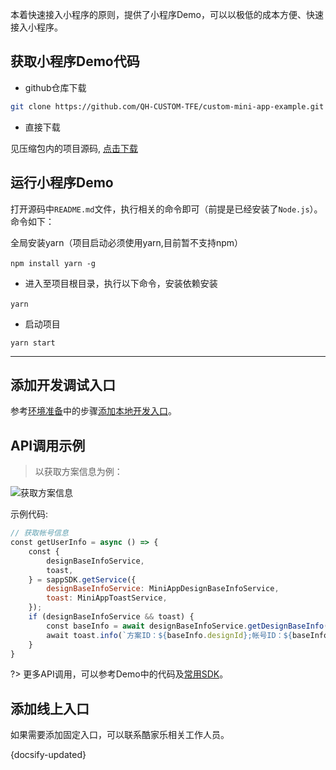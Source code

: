 本着快速接入小程序的原则，提供了小程序Demo，可以以极低的成本方便、快速接入小程序。
## 获取小程序Demo代码

- github仓库下载

```bash
git clone https://github.com/QH-CUSTOM-TFE/custom-mini-app-example.git
```

- 直接下载

见压缩包内的项目源码, [点击下载](//qhstaticssl.kujiale.com/newt/101687/application/xzipcompressed/1611828450629/0C04C5FA4633DB2E15A44BE49958C0BB.zip)

## 运行小程序Demo

打开源码中`README.md`文件，执行相关的命令即可（前提是已经安装了`Node.js`）。命令如下：

全局安装yarn（项目启动必须使用yarn,目前暂不支持npm）

`npm install yarn -g`
 
- 进入至项目根目录，执行以下命令，安装依赖安装

`yarn`
 
- 启动项目

`yarn start`

---
## 添加开发调试入口

参考[环境准备](/mini-app/front-work/index.md)中的步骤[添加本地开发入口](mini-app/front-work/index?id=添加小程序入口)。

## API调用示例

> 以获取方案信息为例：

![获取方案信息](//qhstaticssl.kujiale.com/newt/101687/image/png/1611828206686/26D2FDCA3D49965D7A08797C6194CB02.png)

示例代码:
```js
// 获取帐号信息
const getUserInfo = async () => {
    const {
        designBaseInfoService,
        toast,
    } = sappSDK.getService({
        designBaseInfoService: MiniAppDesignBaseInfoService,
        toast: MiniAppToastService,
    });
    if (designBaseInfoService && toast) {
        const baseInfo = await designBaseInfoService.getDesignBaseInfo();
        await toast.info(`方案ID：${baseInfo.designId};帐号ID：${baseInfo.userId};帐号名称: ${baseInfo.accountName}; 帐号手机号：${baseInfo.accountPhone}`);
    }
}
```

?> 更多API调用，可以参考Demo中的代码及[常用SDK](/custom-sdk/MiniAppBootstrapService/loadMode)。

## 添加线上入口

如果需要添加固定入口，可以联系酷家乐相关工作人员。

 {docsify-updated}